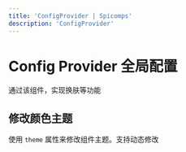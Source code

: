 ```yaml
---
title: 'ConfigProvider | Spicomps'
description: 'ConfigProvider'
---
```


# Config Provider 全局配置

通过该组件，实现换肤等功能

## 修改颜色主题

使用 `theme` 属性来修改组件主题。支持动态修改

<preview path="../demos/config-provider/color.vue"  />
